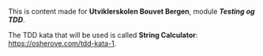 This is content made for **Utviklerskolen Bouvet Bergen**, module ***Testing og TDD***.

The TDD kata that will be used is called **String Calculator**: https://osherove.com/tdd-kata-1.